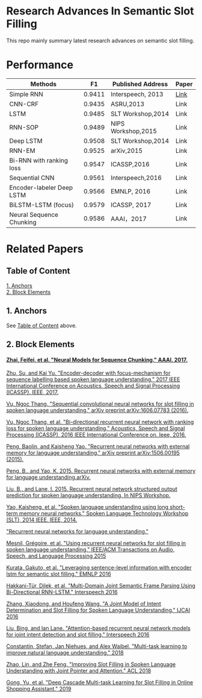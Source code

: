 # Research Advances In Semantic Slot Filling 

This repo mainly summary latest research advances on semantic slot filling.

# Performance

| Methods | F1 | Published Address |Paper|
| ------ | ------ |------ |------------ |
| Simple RNN | 0.9411 |Interspeech, 2013|[Link](#1)|
| CNN-CRF | 0.9435 | ASRU,2013 |Link|
|  LSTM | 0.9485 |SLT Workshop,2014 |Link|
| RNN-SOP | 0.9489 |NIPS Workshop,2015 |Link|
| Deep LSTM | 0.9508  | SLT Workshop,2014|Link|
| RNN-EM | 0.9525 |arXiv,2015 |Link|
| Bi-RNN with ranking loss | 0.9547| ICASSP,2016|Link|
| Sequential CNN | 0.9561|Interspeech,2016 |Link|
| Encoder-labeler Deep LSTM | 0.9566| EMNLP, 2016|Link|
| BiLSTM-LSTM (focus) | 0.9579| ICASSP, 2017|Link|
| Neural Sequence Chunking | 0.9586 |AAAI，2017 |Link|

# Related Papers

## <a name='1'> Table of Content </a>
[1. Anchors](#Anchors)  
[2. Block Elements](#BlockElements)  

## <a name="Anchors"> 1. Anchors </a>
See [Table of Content](#1) above.
## <a name="BlockElements"> 2. Block Elements </a>



#### [Zhai, Feifei, et al. "Neural Models for Sequence Chunking." AAAI. 2017.](https://www.aaai.org/ocs/index.php/AAAI/AAAI17/paper/download/14776/14262)

[Zhu, Su, and Kai Yu. "Encoder-decoder with focus-mechanism for sequence labelling based spoken language understanding." 2017 IEEE International Conference on Acoustics, Speech and Signal Processing (ICASSP). IEEE, 2017.](https://ieeexplore.ieee.org/abstract/document/7953243)

[Vu, Ngoc Thang. "Sequential convolutional neural networks for slot filling in spoken language understanding." arXiv preprint arXiv:1606.07783 (2016).](https://arxiv.org/abs/1606.07783.pdf)


[Vu, Ngoc Thang, et al. "Bi-directional recurrent neural network with ranking loss for spoken language understanding." Acoustics, Speech and Signal Processing (ICASSP), 2016 IEEE International Conference on. Ieee, 2016.](https://ieeexplore.ieee.org/abstract/document/7472841)


 [Peng, Baolin, and Kaisheng Yao. "Recurrent neural networks with external memory for language understanding." arXiv preprint arXiv:1506.00195 (2015).](https://arxiv.org/abs/1506.00195.pdf)

[Peng, B., and Yao, K. 2015. Recurrent neural networks with external memory for language understanding.arXiv.](https://ieeexplore.ieee.org/abstract/document/7078572)


[Liu, B., and Lane, I. 2015. Recurrent neural network structured output prediction for spoken language understanding. In NIPS Workshop.](https://pdfs.semanticscholar.org/b75b/59f38c874a920102834c9e218c960fc35c81.pdf)


[Yao, Kaisheng, et al. "Spoken language understanding using long short-term memory neural networks." Spoken Language Technology Workshop (SLT), 2014 IEEE. IEEE, 2014.](https://groups.csail.mit.edu/sls/publications/2014/Zhang_SLT_2014.pdf)

["Recurrent neural networks for language understanding."](https://www.isca-speech.org/archive/archive_papers/interspeech_2013/i13_2524.pdf)

[ Mesnil, Grégoire, et al. "Using recurrent neural networks for slot filling in spoken language understanding." IEEE/ACM Transactions on Audio, Speech, and Language Processing 2015](https://ieeexplore.ieee.org/abstract/document/6998838)

[ Kurata, Gakuto, et al. "Leveraging sentence-level information with encoder lstm for semantic slot filling." EMNLP 2016](https://arxiv.org/abs/1601.01530.pdf)

[ Hakkani-Tür, Dilek, et al. "Multi-Domain Joint Semantic Frame Parsing Using Bi-Directional RNN-LSTM." Interspeech 2016](https://pdfs.semanticscholar.org/d644/ae996755c803e067899bdd5ea52498d7091d.pdf)

[ Zhang, Xiaodong, and Houfeng Wang. "A Joint Model of Intent Determination and Slot Filling for Spoken Language Understanding." IJCAI 2016](https://www.ijcai.org/Proceedings/16/Papers/425.pdf)

[ Liu, Bing, and Ian Lane. "Attention-based recurrent neural network models for joint intent detection and slot filling." Interspeech 2016](https://arxiv.org/abs/1609.01454)

[ Constantin, Stefan, Jan Niehues, and Alex Waibel. "Multi-task learning to improve natural language understanding." 2018](https://arxiv.org/abs/1812.06876.pdf)

[ Zhao, Lin, and Zhe Feng. "Improving Slot Filling in Spoken Language Understanding with Joint Pointer and Attention." ACL 2018](http://www.aclweb.org/anthology/P18-2068)

[ Gong, Yu, et al. "Deep Cascade Multi-task Learning for Slot Filling in Online Shopping Assistant." 2019](http://www.cs.sjtu.edu.cn/~kzhu/papers/kzhu-slot.pdf)
